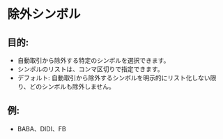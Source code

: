 # **除外シンボル**

## 目的:

- 自動取引から除外する特定のシンボルを選択できます。
- シンボルのリストは、コンマ区切りで指定できます。
- デフォルト: 自動取引から除外するシンボルを明示的にリスト化しない限り、どのシンボルも除外しません。

## 例:

- BABA、DIDI、FB
